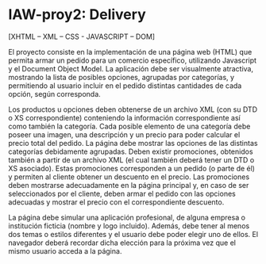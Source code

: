 IAW-proy2: Delivery
===================

[XHTML – XML – CSS - JAVASCRIPT – DOM]

El proyecto consiste en la implementación de una página web (HTML) que permita armar un pedido para un comercio específico, utilizando Javascript y el Document Object Model. La aplicación debe ser visualmente atractiva, mostrando la lista de posibles opciones, agrupadas por categorías, y permitiendo al usuario incluir en el pedido distintas cantidades de cada opción, según corresponda.

Los productos u opciones deben obtenerse de un archivo XML (con su DTD o XS correspondiente) conteniendo la información correspondiente así como también la categoría. Cada posible elemento de una categoría debe poseer una imagen, una descripción y un precio para poder calcular el precio total del pedido. La página debe mostrar las opciones de las distintas categorías debidamente agrupadas.
Deben existir promociones, obtenidos también a partir de un archivo XML (el cual también deberá tener un DTD o XS asociado). Estas promociones corresponden a un pedido (o parte de él) y permiten al cliente obtener un descuento en el precio. Las promociones deben mostrarse adecuadamente en la página principal y, en caso de ser seleccionados por el cliente, deben armar el pedido con las opciones adecuadas y mostrar el precio con el correspondiente descuento.

La página debe simular una aplicación profesional, de alguna empresa o institución ficticia (nombre y logo incluido). Además, debe tener al menos dos temas o estilos diferentes y el usuario debe poder elegir uno de ellos. El navegador deberá recordar dicha elección para la próxima vez que el mismo usuario acceda a la página. 